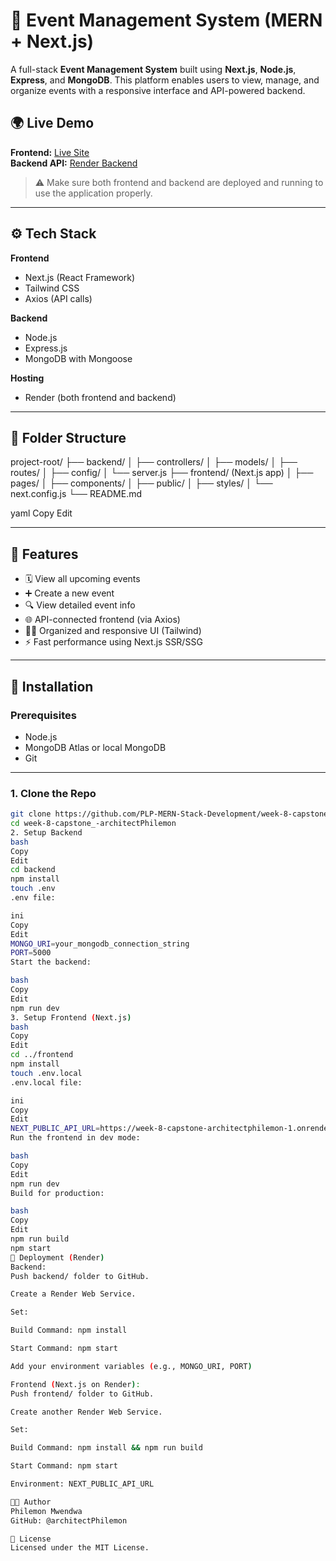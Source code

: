 # 🎉 Event Management System (MERN + Next.js)

A full-stack **Event Management System** built using **Next.js**, **Node.js**, **Express**, and **MongoDB**. This platform enables users to view, manage, and organize events with a responsive interface and API-powered backend.

## 🌍 Live Demo

**Frontend:** [Live Site](https://week-8-capstone-architectphilemon-1.onrender.com)  
**Backend API:** [Render Backend](https://week-8-capstone-architectphilemon.onrender.com)

> ⚠️ Make sure both frontend and backend are deployed and running to use the application properly.

---

## ⚙️ Tech Stack

**Frontend**
- Next.js (React Framework)
- Tailwind CSS
- Axios (API calls)

**Backend**
- Node.js
- Express.js
- MongoDB with Mongoose

**Hosting**
- Render (both frontend and backend)

---

## 📁 Folder Structure

project-root/
├── backend/
│ ├── controllers/
│ ├── models/
│ ├── routes/
│ ├── config/
│ └── server.js
├── frontend/ (Next.js app)
│ ├── pages/
│ ├── components/
│ ├── public/
│ ├── styles/
│ └── next.config.js
└── README.md

yaml
Copy
Edit

---

## 🚀 Features

- 🗓️ View all upcoming events
- ➕ Create a new event
- 🔍 View detailed event info
- 🌐 API-connected frontend (via Axios)
- 🧑‍💼 Organized and responsive UI (Tailwind)
- ⚡ Fast performance using Next.js SSR/SSG

---

## 🔧 Installation

### Prerequisites
- Node.js
- MongoDB Atlas or local MongoDB
- Git

---

### 1. Clone the Repo

```bash
git clone https://github.com/PLP-MERN-Stack-Development/week-8-capstone_-architectPhilemon.git
cd week-8-capstone_-architectPhilemon
2. Setup Backend
bash
Copy
Edit
cd backend
npm install
touch .env
.env file:

ini
Copy
Edit
MONGO_URI=your_mongodb_connection_string
PORT=5000
Start the backend:

bash
Copy
Edit
npm run dev
3. Setup Frontend (Next.js)
bash
Copy
Edit
cd ../frontend
npm install
touch .env.local
.env.local file:

ini
Copy
Edit
NEXT_PUBLIC_API_URL=https://week-8-capstone-architectphilemon-1.onrender.com
Run the frontend in dev mode:

bash
Copy
Edit
npm run dev
Build for production:

bash
Copy
Edit
npm run build
npm start
🚀 Deployment (Render)
Backend:
Push backend/ folder to GitHub.

Create a Render Web Service.

Set:

Build Command: npm install

Start Command: npm start

Add your environment variables (e.g., MONGO_URI, PORT)

Frontend (Next.js on Render):
Push frontend/ folder to GitHub.

Create another Render Web Service.

Set:

Build Command: npm install && npm run build

Start Command: npm start

Environment: NEXT_PUBLIC_API_URL

👨‍💻 Author
Philemon Mwendwa
GitHub: @architectPhilemon

📄 License
Licensed under the MIT License.
